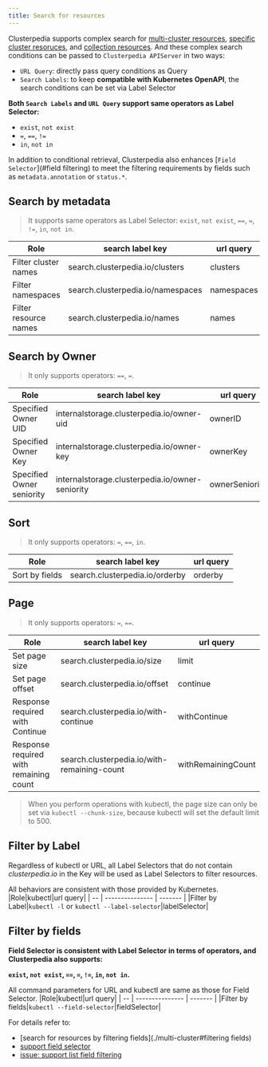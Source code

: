 ```yaml
---
title: Search for resources
---
```


Clusterpedia supports complex search for [multi-cluster resources](multi-cluster), [specific cluster resoruces](specified-cluster), and [collection resources](collection-resource). And these complex search conditions can be passed to `Clusterpedia APIServer` in two ways:
* `URL Query`: directly pass query conditions as Query
* `Search Labels`: to keep **compatible with Kubernetes OpenAPI**, the search conditions can be set via Label Selector

**Both `Search Labels` and `URL Query` support same operators as Label Selector:**
* `exist`, `not exist`
* `=`, `==`, `!=`
* `in`, `not in`

In addition to conditional retrieval, Clusterpedia also enhances [`Field Selector`](#field filtering) to meet the filtering requirements by fields such as `metadata.annotation` or `status.*`.
## Search by metadata
> It supports same operators as Label Selector: `exist`, `not exist`, `==`, `=`, `!=`, `in`, `not in`.

|Role| search label key|url query|
| -- | --------------- | ------- |
|Filter cluster names|search.clusterpedia.io/clusters|clusters|
|Filter namespaces|search.clusterpedia.io/namespaces|namespaces|
|Filter resource names|search.clusterpedia.io/names|names|

## Search by Owner
> It only supports operators: `==`, `=`.

|Role| search label key|url query|
| -- | --------------- | ------- |
|Specified Owner UID|internalstorage.clusterpedia.io/owner-uid|ownerID|
|Specified Owner Key|internalstorage.clusterpedia.io/owner-key|ownerKey|
|Specified Owner seniority|internalstorage.clusterpedia.io/owner-seniority|ownerSeniority|

## Sort
> It only supports operators: `=`, `==`, `in`.

|Role| search label key|url query|
| -- | --------------- | ------- |
|Sort by fields|search.clusterpedia.io/orderby|orderby|

## Page
> It only supports operators: `=`, `==`.

|Role| search label key|url query|
| -- | --------------- | ------- |
|Set page size|search.clusterpedia.io/size|limit|
|Set page offset|search.clusterpedia.io/offset|continue|
|Response required with Continue|search.clusterpedia.io/with-continue|withContinue
|Response required with remaining count|search.clusterpedia.io/with-remaining-count|withRemainingCount

> When you perform operations with kubectl, the page size can only be set via `kubectl --chunk-size`, because kubectl will set the default limit to 500.

## Filter by Label
Regardless of kubectl or URL, all Label Selectors that do not contain *clusterpedia.io* in the Key will be used as Label Selectors to filter resources.  

All behaviors are consistent with those provided by Kubernetes.
|Role|kubectl|url query|
| -- | --------------- | ------- |
|Filter by Label|`kubectl -l` or `kubectl --label-selector`|labelSelector|

## Filter by fields
**Field Selector is consistent with Label Selector in terms of operators, and Clusterpedia also supports:** 

**`exist`, `not exist`, `==`, `=`, `!=`, `in`, `not in`.**

All command parameters for URL and kubectl are same as those for Field Selector.
|Role|kubectl|url query|
| -- | --------------- | ------- |
|Filter by fields|`kubectl --field-selector`|fieldSelector|

For details refer to:
* [search for resources by filtering fields](./multi-cluster#filtering fields)
* [support field selector](https://github.com/clusterpedia-io/clusterpedia/pull/36) 
* [issue: support list field filtering](https://github.com/clusterpedia-io/clusterpedia/issues/48)
